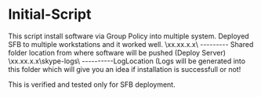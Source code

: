 # Initial-Script

This script install software via Group Policy into multiple system. Deployed SFB to multiple workstations and it worked well.
\\xx.xx.x.x\ --------- Shared folder location from where software will be pushed (Deploy Server)
\\xx.xx.x.x\skype-logs\ ----------LogLocation (Logs will be generated into this folder which will give you an idea if installation is successfull or not!

This is verified and tested only for SFB deployment.
